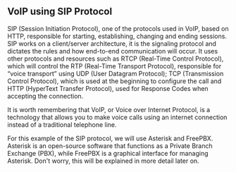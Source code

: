 ## VoIP using SIP Protocol

SIP (Session Initiation Protocol), one of the protocols used in VoIP, based on HTTP, responsible for starting, establishing, changing and ending sessions. SIP works on a client/server architecture, it is the signaling protocol and dictates the rules and how end-to-end communication will occur. It uses other protocols and resources such as RTCP (Real-Time Control Protocol), which will control the RTP (Real-Time Transport Protocol), responsible for “voice transport” using UDP (User Datagram Protocol); TCP (Transmission Control Protocol), which is used at the beginning to configure the call and HTTP (HyperText Transfer Protocol), used for Response Codes when accepting the connection.

It is worth remembering that VoIP, or Voice over Internet Protocol, is a technology that allows you to make voice calls using an internet connection instead of a traditional telephone line.

For this example of the SIP protocol, we will use Asterisk and FreePBX. Asterisk is an open-source software that functions as a Private Branch Exchange (PBX), 
while FreePBX is a graphical interface for managing Asterisk. Don't worry, this will be explained in more detail later on.





